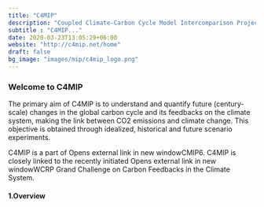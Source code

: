 ```yaml
---
title: "C4MIP"
description: "Coupled Climate-Carbon Cycle Model Intercomparison Project"
subtitle : "C4MIP..."
date: 2020-03-23T13:05:29+06:00
website: "http://c4mip.net/home"
draft: false
bg_image: "images/mip/c4mip_logo.png"
---
```


### Welcome to C4MIP

 The primary aim of C4MIP is to understand and quantify future (century-scale) changes in the global carbon 
 cycle and its feedbacks on the climate system, making the link between CO2 emissions and climate change. This 
 objective is obtained through idealized, historical and future scenario experiments.

C4MIP is a part of Opens external link in new windowCMIP6. C4MIP is closely linked to the recently initiated 
Opens external link in new windowWCRP Grand Challenge on Carbon Feedbacks in the Climate System. 

#### 1.Overview

  
